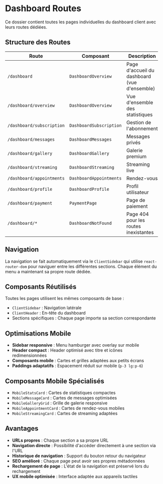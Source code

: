 # Dashboard Routes

Ce dossier contient toutes les pages individuelles du dashboard client avec leurs routes dédiées.

## Structure des Routes

| Route | Composant | Description |
|-------|-----------|-------------|
| `/dashboard` | `DashboardOverview` | Page d'accueil du dashboard (vue d'ensemble) |
| `/dashboard/overview` | `DashboardOverview` | Vue d'ensemble des statistiques |
| `/dashboard/subscription` | `DashboardSubscription` | Gestion de l'abonnement |
| `/dashboard/messages` | `DashboardMessages` | Messages privés |
| `/dashboard/gallery` | `DashboardGallery` | Galerie premium |
| `/dashboard/streaming` | `DashboardStreaming` | Streaming live |
| `/dashboard/appointments` | `DashboardAppointments` | Rendez-vous |
| `/dashboard/profile` | `DashboardProfile` | Profil utilisateur |
| `/dashboard/payment` | `PaymentPage` | Page de paiement |
| `/dashboard/*` | `DashboardNotFound` | Page 404 pour les routes inexistantes |

## Navigation

La navigation se fait automatiquement via le `ClientSidebar` qui utilise `react-router-dom` pour naviguer entre les différentes sections. Chaque élément du menu a maintenant sa propre route dédiée.

## Composants Réutilisés

Toutes les pages utilisent les mêmes composants de base :
- `ClientSidebar` : Navigation latérale
- `ClientHeader` : En-tête du dashboard  
- Sections spécifiques : Chaque page importe sa section correspondante

## Optimisations Mobile

- **Sidebar responsive** : Menu hamburger avec overlay sur mobile
- **Header compact** : Header optimisé avec titre et icônes redimensionnées
- **Composants mobile** : Cartes et grilles adaptées aux petits écrans
- **Paddings adaptatifs** : Espacement réduit sur mobile (`p-3 lg:p-6`)

## Composants Mobile Spécialisés

- `MobileStatsCard` : Cartes de statistiques compactes
- `MobileMessageCard` : Cartes de messages optimisées
- `MobileGalleryGrid` : Grille de galerie responsive
- `MobileAppointmentCard` : Cartes de rendez-vous mobiles
- `MobileStreamingCard` : Cartes de streaming adaptées

## Avantages

- **URLs propres** : Chaque section a sa propre URL
- **Navigation directe** : Possibilité d'accéder directement à une section via l'URL
- **Historique de navigation** : Support du bouton retour du navigateur
- **SEO amélioré** : Chaque page peut avoir ses propres métadonnées
- **Rechargement de page** : L'état de la navigation est préservé lors du rechargement
- **UX mobile optimisée** : Interface adaptée aux appareils tactiles
